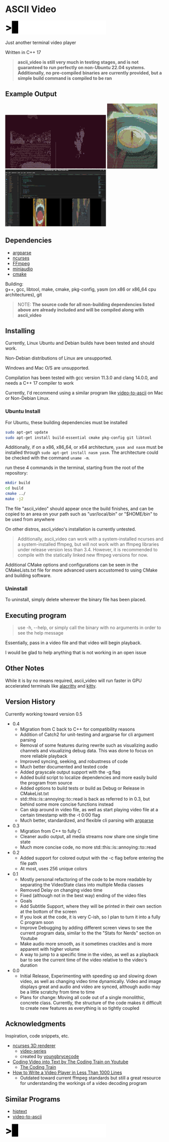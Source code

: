 
# ASCII Video

![gif](/assets/readme/ascii-320.gif)

Just another terminal video player

Written in C++ 17

> **ascii_video is still very much in testing stages, and is not guaranteed to**
> **run perfectly on non-Ubuntu 22.04 systems. Additionally, no pre-compiled**
> **binaries are currently provided, but a simple build command is**
> **compiled to be ran**

## Example Output

![example created in tmux](assets/readme/example-320.gif)
![example colored output](assets/readme/colored_music_record-160.gif)
![example vscode](assets/readme/vscode.png)

## Dependencies

* [argparse](https://github.com/p-ranav/argparse)
* [ncurses](https://invisible-island.net/ncurses/)
* [FFmpeg](https://ffmpeg.org/)
* [miniaudio](https://miniaud.io/)
* [cmake](https://cmake.org/)

Building:  
g++, gcc, libtool, make, cmake, pkg-config, yasm (on x86 or x86_64 cpu
architectures), git

> NOTE: **The source code for all non-building dependencies listed above**
> **are already included and will be compiled along with ascii_video**

## Installing

Currently, Linux Ubuntu and Debian builds have been tested and should work.

Non-Debian distributions of Linux are unsupported.

Windows and Mac O/S are unsupported.

Compilation has been tested with gcc version 11.3.0 and clang 14.0.0, and needs
a C++ 17 compiler to work

Currently, I'd recommend using a similar program like
[video-to-ascii](https://github.com/joelibaceta/video-to-ascii) on Mac or
Non-Debian Linux.

### Ubuntu Install

For Ubuntu, these building dependencies must be installed

```bash
sudo apt-get update
sudo apt-get install build-essential cmake pkg-config git libtool
```

Additionally, if on a x86, x86_64, or x64 architecture, ```yasm and nasm```
must be installed through ```sudo apt-get install nasm yasm```.
The architecture could be checked with the command ```uname -m```.

run these 4 commands in the terminal, starting from
the root of the repository:

```bash
mkdir build
cd build
cmake ../
make -j2
```

The file "ascii_video" should appear once the build finishes, and can be copied
to an area on your path such as "usr/local/bin" or "$HOME/bin" to be used from
anywhere

On other distros, ascii_video's installation is currently untested.

> Additionally, ascii_video can work with a system-installed ncurses and a
> system-installed ffmpeg, but will not work with an ffmpeg libraries under
> release version less than 3.4. However, it is recommended to compile with
> the statically linked new ffmpeg versions for now.

Additional CMake options and configurations can be seen in the CMakeLists.txt
file for more advanced users accustomed to using CMake and building software.

### Uninstall

To uninstall, simply delete wherever the binary file has been placed.

## Executing program

> use -h, --help, or simply call the binary
> with no arguments in order to see the help message

Essentially, pass in a video file and that video will begin playback.

I would be glad to help anything that is not working in an open issue

## Other Notes

While it is by no means required, ascii_video will run faster in GPU accelerated
terminals like [alacritty](https://github.com/alacritty/alacritty) and
[kitty](https://github.com/kovidgoyal/kitty).

## Version History

Currently working toward version 0.5

* 0.4
  * Migration from C back to C++ for compatibility reasons
  * Addition of Catch2 for unit-testing and argparse for cli argument parsing
  * Removal of some features during rewrite such as visualizing audio channels
  and visualizing debug data. This was done to focus on more reliable playback
  * Improved syncing, seeking, and robustness of code
  * Much better documented and tested code
  * Added grayscale output support with the -g flag
  * Added build script to localize dependencies and more easily build the
  program from source
  * Added options to build tests or build as Debug or Release in CMakeList.txt
  * std::this::is::annoying::to::read is back as referred to in 0.3, but behind
  some more concise functions instead
  * Can skip around in video file, as well as start playing video file at a
  certain timestamp with the -t 0:00 flag
  * Much better, standardized, and flexible cli parsing with
  [argparse](https://github.com/p-ranav/argparse)
* 0.3
  * Migration from C++ to fully C
  * Cleaner audio output, all media streams now share one single time state
  * Much more concise code, no more std::this::is::annoying::to::read
* 0.2
  * Added support for colored output with the -c flag
  before entering the file path
  * At most, uses 256 unique colors
* 0.1
  * Mostly personal refactoring of the code to be more readable by
  separating the VideoState class into multiple Media classes
  * Removed Delay on changing video time
  * Fixed (although not in the best way) ending of the video files
  * Goals
  * Add Subtitle Support, where they will be printed in their own
    section at the bottom of the screen
  * If you look at the code, it is very C-ish, so I plan to turn
    it into a fully C program soon
  * Improve Debugging by adding different screen views to see the
    current program data, similar to the the "Stats for Nerds"
    section on Youtube
  * Make audio more smooth, as it sometimes crackles and is
    more apparent with higher volume
  * A way to jump to a specific time in the video, as well as a playback
    bar to see the current time of the video relative to the video's duration
* 0.0
  * Initial Release, Experimenting with speeding up and slowing down video,
  as well as changing video time dynamically. Video and image displays great
  and audio and video are synced, although audio may be a little scratchy
  from time to time
  * Plans for change: Moving all code out of a single monolithic,
  concrete class. Currently, the structure of the code makes it difficult
  to create new features as everything is so tightly coupled

## Acknowledgments

Inspiration, code snippets, etc.

* [ncurses 3D renderer](https://github.com/youngbrycecode/RenderEngine)
  * [video-series](https://www.youtube.com/playlist?list=PLg4mWef4l7Qzxs_Fa2DrgZeJKAbG3b7ue)
  * created by [youngbrycecode](https://github.com/youngbrycecode)
* [Coding Video into Text by The Coding Train on Youtube](https://www.youtube.com/watch?v=55iwMYv8tGI)
  * [The Coding Train](https://www.youtube.com/c/TheCodingTrain)
* [How to Write a Video Player in Less Than 1000 Lines](http://dranger.com/ffmpeg/)
  * Outdated toward current ffmpeg standards but still a great resource
  for understanding the workings of a video decoding program

## Similar Programs

* [hiptext](https://github.com/jart/hiptext)
* [video-to-ascii](https://github.com/joelibaceta/video-to-ascii)

![gif](/assets/readme/ascii-320.gif)
